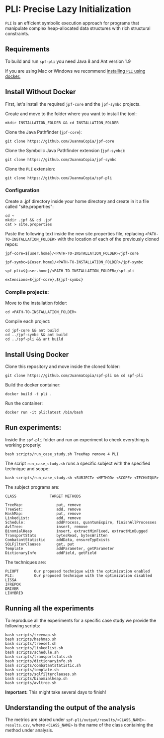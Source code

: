 # PLI: Precise Lazy Initialization

`PLI` is an efficient symbolic execution approach for programs that manipulate complex heap-allocated data structures with rich structural constraints.

## Requirements

To build and run `spf-pli` you need Java 8 and Ant version 1.9

If you are using Mac or Windows we recommend [installing `PLI` using docker.](#install-using-docker)

## Install Without Docker

First, let's install the required `jpf-core` and the `jpf-symbc` projects.

Create and move to the folder where you want to install the tool:
```
mkdir INSTALLATION_FOLDER && cd INSTALLATION_FOLDER
```

Clone the Java Pathfinder (`jpf-core`):
```
git clone https://github.com/JuanmaCopia/jpf-core
```

Clone the Symbolic Java Pathfinder extension (`jpf-symbc`):
```
git clone https://github.com/JuanmaCopia/jpf-symbc
```

Clone the `PLI` extension:
```
git clone https://github.com/JuanmaCopia/spf-pli
```

### Configuration

Create a .jpf directory inside your home directory and create in it a file called "site.properties":
```
cd ~
mkdir .jpf && cd .jpf
cat > site.properties
```

Paste the following text inside the new site.properties file, replacing `<PATH-TO-INSTALLATION_FOLDER>` with the location of each of the previously cloned repos:
```
jpf-core=${user.home}/<PATH-TO-INSTALLATION_FOLDER>/jpf-core

jpf-symbc=${user.home}/<PATH-TO-INSTALLATION_FOLDER>/jpf-symbc

spf-pli=${user.home}/<PATH-TO-INSTALLATION_FOLDER>/spf-pli

extensions=${jpf-core},${jpf-symbc}
```

### Compile projects:

Move to the installation folder:
```
cd <PATH-TO-INSTALLATION_FOLDER>
```

Compile each project:
```
cd jpf-core && ant build
cd ../jpf-symbc && ant build
cd ../spf-pli && ant build
```

## Install Using Docker

Clone this repository and move inside the cloned folder:
```
git clone https://github.com/JuanmaCopia/spf-pli && cd spf-pli
```

Build the docker container:
```
docker build -t pli .
```
Run the container:
```
docker run -it pli:latest /bin/bash
```

## Run experiments:

Inside the `spf-pli` folder and run an experiment to check everything is working properly:
```
bash scripts/run_case_study.sh TreeMap remove 4 PLI
```

The script `run_case_study.sh` runs a specific subject with the specified technique and scope:
```
bash scripts/run_case_study.sh <SUBJECT> <METHOD> <SCOPE> <TECHNIQUE>
```

The subject programs are:
```
CLASS               TARGET METHODS

TreeMap:               put, remove
TreeSet:               add, remove
HashMap:               put, remove
LinkedList:            add, remove
Schedule:              addProcess, quantumExpire, finishAllProcesses
AvlTree:               insert, remove
BinomialHeap           insert, extractMinFixed, extractMinBugged
TransportStats         bytesRead, bytesWritten
CombatantStatistic     addData, ensureTypExists
SQLFilterClauses       get, put
Template               addParameter, getParameter
DictionaryInfo         addField, getField

```

The techniques are:
```
PLIOPT       Our proposed technique with the optimization enabled
PLI:         Our proposed technique with the optimization disabled
LISSA
IFREPOK
DRIVER
LIHYBRID

```

## Running all the experiments

To reproduce all the experiments for a specific case study we provide the following scripts:
```
bash scripts/treemap.sh
bash scripts/hashmap.sh
bash scripts/treeset.sh
bash scripts/linkedlist.sh
bash scripts/schedule.sh
bash scripts/transportstats.sh
bash scripts/dictionaryinfo.sh
bash scripts/combatantstatistic.sh
bash scripts/template.sh
bash scripts/sqlfilterclauses.sh
bash scripts/binomialheap.sh
bash scripts/avltree.sh
```

**Important:** This might take several days to finish!

## Understanding the output of the analysis

The metrics are stored under `spf-pli/output/results/<CLASS_NAME>-results.csv`, where `<CLASS_NAME>` is the name of the class containing the method under analysis.

